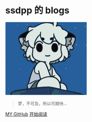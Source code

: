 # ssdpp 的 blogs

<img src="https://raw.githubusercontent.com/Kyle0349/kyle0349.github.io/main/大数据/Flink/Flink学习笔记/尚硅谷Flink入门学习笔记/pic/Snipaste_2021-10-12_08-52-06.png" alt="xxx" style="zoom:25%;" />


> <font size=2>梦，不可及，所以可期待...</font>

[MY GitHub](https://github.com/Kyle0349/kyle0349.github.io)
[开始阅读](README.md)

